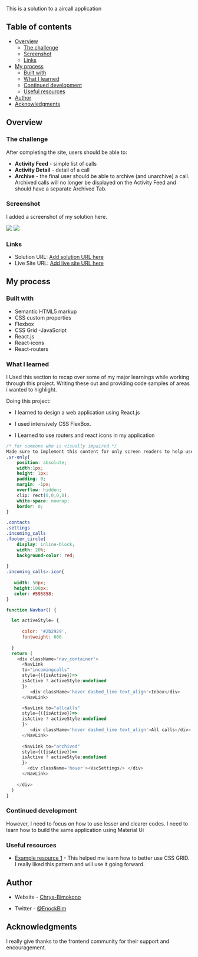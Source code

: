 
This is a solution to a aircall application

## Table of contents

- [Overview](#overview)
  - [The challenge](#the-challenge)
  - [Screenshot](#screenshot)
  - [Links](#links)
- [My process](#my-process)
  - [Built with](#built-with)
  - [What I learned](#what-i-learned)
  - [Continued development](#continued-development)
  - [Useful resources](#useful-resources)
- [Author](#author)
- [Acknowledgments](#acknowledgments)



## Overview

### The challenge

After completing the site, 
users should be able to:

- **Activity Feed** - simple list of calls
- **Activity Detail** - detail of a call
- **Archive** - the final user should be able to archive (and unarchive) a call. Archived calls will no longer be displayed on the Activity Feed and should have a separate Archived Tab.

### Screenshot
I added a screenshot of my solution here.

![](./assets/mobileView.jpeg)
![](./assets/moonPageView.jpeg)


### Links

- Solution URL: [Add solution URL here](https://your-solution-url.com)
- Live Site URL: [Add live site URL here](https://your-live-site-url.com)

## My process

### Built with

- Semantic HTML5 markup
- CSS custom properties
- Flexbox
- CSS Grid
-JavaScript
- React.js
- React-icons
- React-routers


### What I learned

I Used this section to recap over some of my major learnings while working through this project. Writing these out and providing code samples of areas i wanted to highlight.

Doing this project:

* I learned to design a web application using React.js

* I used intensively CSS FlexBox.
* I Learned to use routers and react icons in my application




```css
/* for someone who is visually impaired */
Made sure to implement this content for only screen readers to help users without vision.
.sr-only{
    position: absolute;
    width:1px;
    height: 1px;
    padding: 0;
    margin: -1px;
    overflow: hidden;
    clip: rect(0,0,0,0);
    white-space: nowrap;
    border: 0;
}

.contacts
.settings
.incoming_calls
.footer_circle{
    display: inline-block;
    width: 20%;
    background-color: red;
 
}
.incoming_calls>.icon{
 
   width: 50px;
   height:100px; 
   color: #595858;
}
```
```js
function Navbar() {

  let activeStyle= {
    
      color: '#2b2929',
      fontweight: 600
    
  }
  return (
    <div className='nav_container'>
      <NavLink 
      to="incomingcalls"
      style={({isActive})=>
      isActive ? activeStyle:undefined
      }>
         <div className='hover dashed_line text_align'>Inbox</div>
      </NavLink>

      <NavLink to="allcalls" 
      style={({isActive})=>
      isActive ? activeStyle:undefined
      }>
         <div className='hover dashed_line text_align'>All calls</div>
      </NavLink>
     
      <NavLink to="archived" 
      style={({isActive})=>
      isActive ? activeStyle:undefined
      }>
        <div className='hover'><VscSettings/> </div>
      </NavLink>
      
    </div>
  )
}
```

### Continued development
However, I need to focus on how to use lesser and clearer codes.
I need to learn how to build the same application using Material Ui


### Useful resources

- [Example resource 1](https://www.youtube.com/kepowob) - This helped me learn how to better use CSS GRID. I really liked this pattern and will use it going forward.

## Author

- Website - [Chrys-Bimokono](https://chrysbim.com/index.html)

- Twitter - [@EnockBim](https://twitter.com/home)


## Acknowledgments
I really give thanks to the frontend community for their support and encouragement.



